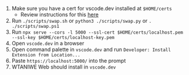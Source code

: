 1. Make sure you have a cert for vscode.dev installed at `$HOME/certs`
     * Review instructions for this [here](https://code.visualstudio.com/api/extension-guides/web-extensions#test-your-web-extension-in-vscode.dev)
2. Run `./scripts/swap.sh` or `python3 ./scripts/swap.py` or `. ./scripts/swap.ps1`
3. Run `npx serve --cors -l 5000 --ssl-cert $HOME/certs/localhost.pem --ssl-key $HOME/certs/localhost-key.pem`
4. Open `vscode.dev` in a browser
5. Open command palette in `vscode.dev` and run `Developer: Install Extension from Location...`
6. Paste `https://localhost:5000/` into the prompt
7. WTANIWE Web should install in `vscode.dev`